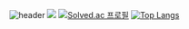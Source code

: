 ![header](https://capsule-render.vercel.app/api?type=venom&color=auto&height=300&section=header&text=SemiC0DER's%Github&fontSize=90)
![](https://img.shields.io/badge/Python-14354C?style=for-the-badge&logo=python&logoColor=white)
[![Solved.ac
프로필](http://mazassumnida.wtf/api/v2/generate_badge?boj=vediac2000)](https://solved.ac/vediac2000)
[![Top Langs](https://github-readme-stats.vercel.app/api/top-langs/?username=yohan050605)](https://github.com/anuraghazra/github-readme-stats)
